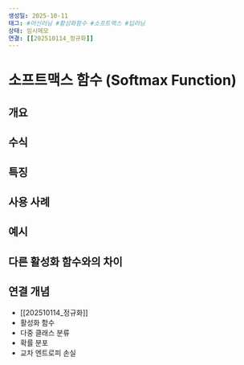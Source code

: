 ```yaml
---
생성일: 2025-10-11
태그: #머신러닝 #활성화함수 #소프트맥스 #딥러닝
상태: 임시메모
연결: [[202510114_정규화]]
---
```


# 소프트맥스 함수 (Softmax Function)

## 개요


## 수식


## 특징


## 사용 사례


## 예시


## 다른 활성화 함수와의 차이


## 연결 개념

- [[202510114_정규화]]
- 활성화 함수
- 다중 클래스 분류
- 확률 분포
- 교차 엔트로피 손실
